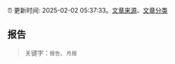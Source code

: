 :alarm_clock: 更新时间: 2025-02-02 05:37:33。[文章来源](/README.md)、[文章分类](/TAGS.md)

## 报告


> 关键字：`报告`、`月报`



